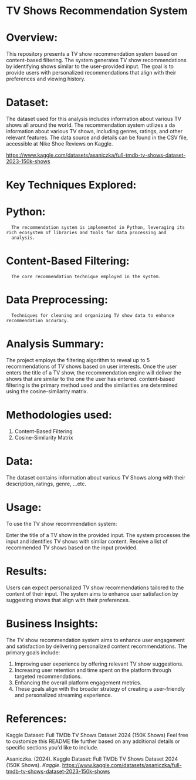 # TV Shows Recommendation System

# Overview:

This repository presents a TV show recommendation system based on content-based filtering. The system generates TV show recommendations by identifying shows similar to the user-provided input. The goal is to provide users with personalized recommendations that align with their preferences and viewing history.

# Dataset:

The dataset used for this analysis includes information about various TV shows all around the world. The recommendation system utilizes a da information about various TV shows, including genres, ratings, and other relevant features. The data source and details can be found in the CSV file, accessible at Nike Shoe Reviews on Kaggle.

https://www.kaggle.com/datasets/asaniczka/full-tmdb-tv-shows-dataset-2023-150k-shows

# Key Techniques Explored:

   # Python: 
      The recommendation system is implemented in Python, leveraging its rich ecosystem of libraries and tools for data processing and       
      analysis.
   # Content-Based Filtering: 
      The core recommendation technique employed in the system.
   # Data Preprocessing: 
      Techniques for cleaning and organizing TV show data to enhance recommendation accuracy.

# Analysis Summary:

The project employs the  filtering algorithm to reveal up to 5 recommendations of TV shows based on user interests. Once the  user enters the title of a TV show, the recommendation engine will deliver the shows that are similar to the one the user has entered. content-based filtering  is the primary method used and the similarities are determined using the cosine-similarity matrix.

# Methodologies used:

1. Content-Based Filtering
2. Cosine-Similarity Matrix

# Data:

The dataset contains information about various TV Shows along with their description, ratings, genre, ...etc.

# Usage:
To use the TV show recommendation system:

Enter the title of a TV show in the provided input.
The system processes the input and identifies TV shows with similar content.
Receive a list of recommended TV shows based on the input provided.

# Results:

Users can expect personalized TV show recommendations tailored to the content of their input. The system aims to enhance user satisfaction by suggesting shows that align with their preferences.

# Business Insights:

The TV show recommendation system aims to enhance user engagement and satisfaction by delivering personalized content recommendations. The primary goals include:
   1. Improving user experience by offering relevant TV show suggestions.
   2. Increasing user retention and time spent on the platform through targeted recommendations.
   3. Enhancing the overall platform engagement metrics.
   4. These goals align with the broader strategy of creating a user-friendly and personalized streaming experience.

# References:

Kaggle Dataset: Full TMDb TV Shows Dataset 2024 (150K Shows)
Feel free to customize this README file further based on any additional details or specific sections you'd like to include.

Asaniczka. (2024). 
Kaggle Dataset: Full TMDb TV Shows Dataset 2024 (150K Shows). _Kaggle_. https://www.kaggle.com/datasets/asaniczka/full-tmdb-tv-shows-dataset-2023-150k-shows

